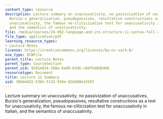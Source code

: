 ```yaml
---
content_type: resource
description: Lecture summary on unaccusativity, no passivization of unaccusatives,
  Burzio's generalization, pseudopassives, resultative constructions as a test for
  unaccusativity, the famous ne-cliticization test for unaccusativity in Italian,
  and the semantics of unaccusativity.
file: /media/courses/24-902-language-and-its-structure-ii-syntax-fall-2003/3664443253b55132936e02bd40e24197_ln12_13.pdf
file_type: application/pdf
learning_resource_types:
- Lecture Notes
license: https://creativecommons.org/licenses/by-nc-sa/4.0/
ocw_type: OCWFile
parent_title: Lecture Notes
parent_type: CourseSection
parent_uid: 9281e834-108a-6a89-63d6-c04f6d8db468
resourcetype: Document
title: Lecture 12 Summary
uid: 36644432-53b5-5132-936e-02bd40e24197
---
```

Lecture summary on unaccusativity, no passivization of unaccusatives, Burzio's generalization, pseudopassives, resultative constructions as a test for unaccusativity, the famous ne-cliticization test for unaccusativity in Italian, and the semantics of unaccusativity.